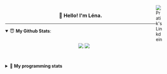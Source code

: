 <!--
<a href="https://twitter.com" target="_blank" rel="nofollow">
 <img align="right" alt="Pratik's Twitter" width="22px" src="https://cdn.jsdelivr.net/npm/simple-icons@v3/icons/twitter.svg" />
</a> 

-->
<a href="https://www.linkedin.com/in/lenagiacalone/" target="_blank" rel="nofollow">
 <img align="right" alt="Pratik's Linkdein" width="22px" src="https://cdn.jsdelivr.net/npm/simple-icons@v3/icons/linkedin.svg" />
</a>



<h3 align="center">👋 Hello! I'm Léna.</h3>

---

<!--
**lgiacalo/lgiacalo** is a ✨ _special_ ✨ repository because its `README.md` (this file) appears on your GitHub profile.

Here are some ideas to get you started:

- 🔭 I’m currently working on ...
- 🌱 I’m currently learning ...
- 👯 I’m looking to collaborate on ...
- 🤔 I’m looking for help with ...
- 💬 Ask me about ...
- 📫 How to reach me: ...
- 😄 Pronouns: ...
- ⚡ Fun fact: ...
-->

<details open>
 <summary> 😇 <b>My Github Stats</b>: </summary>
<br>
<p align = "center">
  <img src = "https://github-readme-stats.vercel.app/api?username=lgiacalo&show_icons=true&theme=nord" width="420">
  <img src = "https://github-readme-stats.vercel.app/api/top-langs/?username=lgiacalo&layout=compact&theme=nord">
</p>
 
<br>
<p align = "center">
  <imp src = "https://github-readme-stats.vercel.app/api/wakatime?username=lgiacalo&theme=nord">
</p>

</details>

<details>
 <summary>🤖 <b>My programming stats</b></summary>
 <br>
 
<!--START_SECTION:waka-->
![Lines of code](https://img.shields.io/badge/From%20Hello%20World%20I%27ve%20Written-956669%20lines%20of%20code-blue)

**🐱 My Github Data** 

> 🏆 678 Contributions in the Year 2021
 > 
> 📦 297.0 kB Used in Github's Storage 
 > 
> 🚫 Not Opted to Hire
 > 
> 📜 44 Public Repositories 
 > 
> 🔑 33 Private Repositories  
 > 
**I'm an Early 🐤** 

```text
🌞 Morning    235 commits    ████░░░░░░░░░░░░░░░░░░░░░   16.75% 
🌆 Daytime    561 commits    ██████████░░░░░░░░░░░░░░░   39.99% 
🌃 Evening    505 commits    █████████░░░░░░░░░░░░░░░░   35.99% 
🌙 Night      102 commits    █░░░░░░░░░░░░░░░░░░░░░░░░   7.27%

```
📅 **I'm Most Productive on Thursday** 

```text
Monday       219 commits    ████░░░░░░░░░░░░░░░░░░░░░   15.61% 
Tuesday      146 commits    ██░░░░░░░░░░░░░░░░░░░░░░░   10.41% 
Wednesday    262 commits    ████░░░░░░░░░░░░░░░░░░░░░   18.67% 
Thursday     305 commits    █████░░░░░░░░░░░░░░░░░░░░   21.74% 
Friday       218 commits    ████░░░░░░░░░░░░░░░░░░░░░   15.54% 
Saturday     87 commits     █░░░░░░░░░░░░░░░░░░░░░░░░   6.2% 
Sunday       166 commits    ███░░░░░░░░░░░░░░░░░░░░░░   11.83%

```


📊 **This Week I Spent My Time On** 

```text
⌚︎ Time Zone: Europe/Paris

💬 Programming Languages: 
JavaScript               23 hrs 40 mins      ███████████████████░░░░░░   77.62% 
Markdown                 4 hrs 13 mins       ███░░░░░░░░░░░░░░░░░░░░░░   13.85% 
JSON                     1 hr 29 mins        █░░░░░░░░░░░░░░░░░░░░░░░░   4.88% 
Other                    1 hr 6 mins         █░░░░░░░░░░░░░░░░░░░░░░░░   3.65%

🔥 Editors: 
VS Code                  30 hrs 29 mins      █████████████████████████   100.0%

🐱‍💻 Projects: 
augmentation_capital     14 hrs 52 mins      ████████████░░░░░░░░░░░░░   48.8% 
pappers-engine           10 hrs 56 mins      █████████░░░░░░░░░░░░░░░░   35.88% 
works                    3 hrs 32 mins       ███░░░░░░░░░░░░░░░░░░░░░░   11.62% 
so59977566               1 hr 5 mins         █░░░░░░░░░░░░░░░░░░░░░░░░   3.6% 
pappers-importers        1 min               ░░░░░░░░░░░░░░░░░░░░░░░░░   0.09%

💻 Operating System: 
Mac                      30 hrs 29 mins      █████████████████████████   100.0%

```

**I Mostly Code in C** 

```text
C                        26 repos            ████████░░░░░░░░░░░░░░░░░   32.91% 
JavaScript               14 repos            ████░░░░░░░░░░░░░░░░░░░░░   17.72% 
HTML                     8 repos             ██░░░░░░░░░░░░░░░░░░░░░░░   10.13% 
Shell                    8 repos             ██░░░░░░░░░░░░░░░░░░░░░░░   10.13% 
C++                      4 repos             █░░░░░░░░░░░░░░░░░░░░░░░░   5.06%

```


**Timeline**

![Chart not found](https://raw.githubusercontent.com/lgiacalo/lgiacalo/main/charts/bar_graph.png) 


 Last Updated on 13/06/2021
<!--END_SECTION:waka-->

</details>
